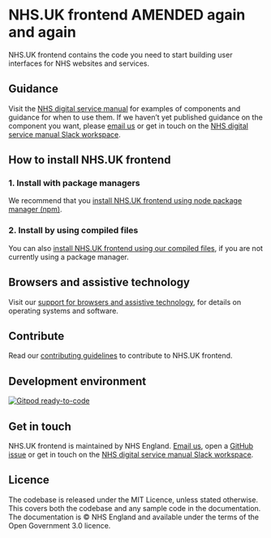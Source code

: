 # NHS.UK frontend AMENDED again and again

NHS.UK frontend contains the code you need to start building user interfaces for NHS websites and services.

## Guidance

Visit the [NHS digital service manual](https://service-manual.nhs.uk/) for examples of components and guidance for when to use them. If we haven’t yet published guidance on the component you want, please [email us](mailto:service-manual@nhs.net) or get in touch on the [NHS digital service manual Slack workspace](https://join.slack.com/t/nhs-service-manual/shared_invite/enQtNTIyOTEyNjU3NDkyLTk4NDQ3YzkwYzk1Njk5YjAxYTI5YTVkZmUxMGQ0ZjA3NjMyM2ZkNjBlMWMxODVjZjYzNzg1ZmU4MWY1NmE2YzE).

## How to install NHS.UK frontend

### 1. Install with package managers

We recommend that you [install NHS.UK frontend using node package manager (npm)](/docs/installation/installing-with-npm.md).

### 2. Install by using compiled files

You can also [install NHS.UK frontend using our compiled files](/docs/installation/installing-compiled.md), if you are not currently using a package manager.

## Browsers and assistive technology

Visit our [support for browsers and assistive technology](/docs/contributing/browser-support.md), for details on operating systems and software.

## Contribute

Read our [contributing guidelines](CONTRIBUTING.md) to contribute to NHS.UK frontend.

## Development environment

[![Gitpod ready-to-code](https://img.shields.io/badge/Gitpod-ready--to--code-blue?logo=gitpod)](https://gitpod.io/#https://github.com/nhsuk/nhsuk-frontend)

## Get in touch

NHS.UK frontend is maintained by NHS England. [Email us](mailto:service-manual@nhs.net), open a [GitHub issue](https://github.com/nhsuk/nhsuk-frontend/issues/new) or get in touch on the [NHS digital service manual Slack workspace](https://join.slack.com/t/nhs-service-manual/shared_invite/enQtNTIyOTEyNjU3NDkyLTk4NDQ3YzkwYzk1Njk5YjAxYTI5YTVkZmUxMGQ0ZjA3NjMyM2ZkNjBlMWMxODVjZjYzNzg1ZmU4MWY1NmE2YzE).

## Licence

The codebase is released under the MIT Licence, unless stated otherwise. This covers both the codebase and any sample code in the documentation. The documentation is © NHS England and available under the terms of the Open Government 3.0 licence.
